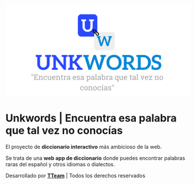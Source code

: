 ![banner-de-unkwords](<profile/unkwords-banner.png>)

# Unkwords | Encuentra esa palabra que tal vez no conocías
El proyecto de **diccionario interactivo** más ambicioso de la web.

Se trata de una **web app de diccionario** donde puedes encontrar palabras raras del español y otros idiomas o dialectos. 

Desarrollado por [**TTeam**](https://tteam.vercel.app) | Todos los derechos reservados

<!--

**Here are some ideas to get you started:**

🙋‍♀️ A short introduction - what is your organization all about?
🌈 Contribution guidelines - how can the community get involved?
👩‍💻 Useful resources - where can the community find your docs? Is there anything else the community should know?
🍿 Fun facts - what does your team eat for breakfast?
🧙 Remember, you can do mighty things with the power of [Markdown](https://docs.github.com/github/writing-on-github/getting-started-with-writing-and-formatting-on-github/basic-writing-and-formatting-syntax)
-->
